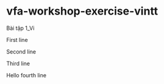 # vfa-workshop-exercise-vintt
Bài tập 1_Vi

First line

Second line

Third line

Hello fourth line 
